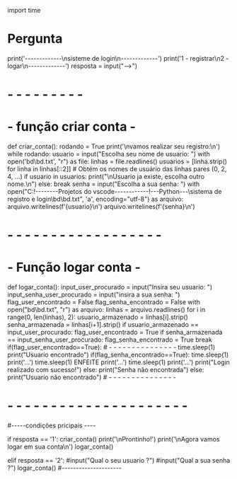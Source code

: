 import time

# Pergunta

print('-------------\nsisteme de login\n-------------')
print('1 - registrar\n2 - logar\n-------------')
resposta = input("-->")
# - - - - - - - - - 

# - função criar conta - 

def criar_conta():
    rodando = True
    print('\nvamos realizar seu registro:\n')
    while rodando:
        usuario = input("Escolha seu nome de usuario: ")
        with open('bd\\bd.txt', "r") as file:
            linhas = file.readlines()
        usuarios = [linha.strip() for linha in linhas[::2]]  # Obtém os nomes de usuário das linhas pares (0, 2, 4, ...)
        if usuario in usuarios:
            print("\nUsuario ja existe, escolha outro nome.\n")
        else:
            break
    senha = input("Escolha a sua senha: ")
    with open("C:\!--------Projetos do vscode------------\!---Python---\sistema de registro e login\\bd\\bd.txt", 'a', encoding="utf-8") as arquivo:
        arquivo.writelines(f'{usuario}\n')
        arquivo.writelines(f'{senha}\n')
# - - - - - - - - - - - - - - - - - -

# - Função logar conta -
def logar_conta():
    input_user_procurado = input("Insira seu usuario: ")
    input_senha_user_procurado = input("insira a sua senha: ")
    flag_user_encontrado = False
    flag_senha_encontrado = False
    with open("bd\\bd.txt", "r") as arquivo:
        linhas = arquivo.readlines()
        for i in range(0, len(linhas), 2):
            usuario_armazenado = linhas[i].strip()
            senha_armazenada = linhas[i+1].strip()
            if usuario_armazenado == input_user_procurado:
                flag_user_encontrado = True
                if senha_armazenada == input_senha_user_procurado: 
                    flag_senha_encontrado = True
                break
    if(flag_user_encontrado==True):                            # - - - - - - - - - - - - - - - 
        time.sleep(1)
        print("Usuario encontrado")
        if(flag_senha_encontrado==True):
            time.sleep(1)
            print('...')
            time.sleep(1)                                                 ENFEITE
            print('...')
            time.sleep(1)
            print('...')
            print("Login realizado com sucesso!")
        else:
            print("Senha não encontrada")
    else:
        print("Usuario não encontrado")                        # - - - - - - - - - - - - - - - 
# - - - - - - - - - - - - - - - - - - - - -     
    
#-----condições pricipais ----

if resposta == '1':
    criar_conta()
    print('\nProntinho!')
    print('\nAgora vamos logar em sua conta\n')
    logar_conta()

elif resposta == '2':
    #input("Qual o seu usuario ?")
    #input("Qual a sua senha ?")
    logar_conta()
#---------------------
